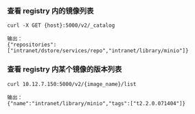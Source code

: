 ### 查看 registry 内的镜像列表

```shell
curl -X GET {host}:5000/v2/_catalog
```
```
输出：
{"repositories":["intranet/dstore/services/repo","intranet/library/minio"]}
```

### 查看 registry 内某个镜像的版本列表

```shell
curl 10.12.7.150:5000/v2/{image_name}/list
```

```
输出：
{"name":"intranet/library/minio","tags":["t2.2.0.071404"]}
```
